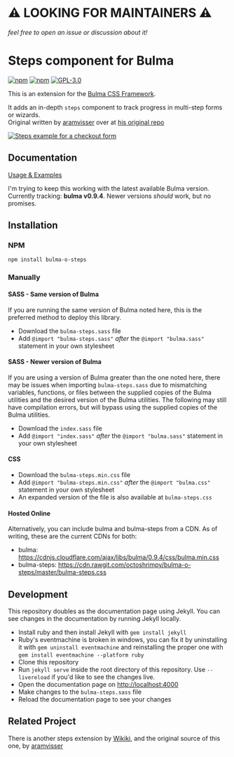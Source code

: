 # ⚠️ LOOKING FOR MAINTAINERS ⚠️

_feel free to open an issue or discussion about it!_


# Steps component for Bulma

[![npm](https://img.shields.io/npm/v/bulma-o-steps.svg)](https://www.npmjs.com/package/bulma-o-steps)
[![npm](https://img.shields.io/npm/dm/bulma-o-steps.svg)](https://www.npmjs.com/package/bulma-o-steps)
[![GPL-3.0](https://img.shields.io/github/license/octoshrimpy/bulma-o-steps)](https://github.com/octoshrimpy/bulma-o-steps/blob/master/LICENSE.md)

This is an extension for the [Bulma CSS Framework](http://bulma.io).  

It adds an in-depth `steps` component to track progress in multi-step forms or wizards.  
Original written by [aramvisser](https://github.com/aramvisser) over at [his original repo](https://aramvisser.github.io/bulma-steps)

[![Steps example for a checkout form](steps-example.png)](https://octoshrimpy.github.io/bulma-o-steps)

## Documentation

[Usage & Examples](https://octoshrimpy.github.io/bulma-o-steps)

I'm trying to keep this working with the latest available Bulma version.
Currently tracking: **bulma v0.9.4**. Newer versions _should_ work, but no promises.

## Installation

### NPM

`npm install bulma-o-steps`

### Manually

#### SASS - Same version of Bulma

If you are running the same version of Bulma noted here, this is the preferred method to deploy this library.

- Download the `bulma-steps.sass` file
- Add `@import "bulma-steps.sass"` _after_ the `@import "bulma.sass"` statement in your own
  stylesheet

#### SASS - Newer version of Bulma

If you are using a version of Bulma greater than the one noted here, there may be issues when importing `bulma-steps.sass` due to mismatching variables, functions, or files between the supplied copies of the Bulma utilities and the desired version of the Bulma utilities. The following may still have compilation errors, but will bypass using the supplied copies of the Bulma utilities.

- Download the `index.sass` file
- Add `@import "index.sass"` _after_ the `@import "bulma.sass"` statement in your own
  stylesheet

#### CSS

- Download the `bulma-steps.min.css` file
- Add `@import "bulma-steps.min.css"` _after_ the `@import "bulma.css"` statement in your own
  stylesheet
- An expanded version of the file is also available at `bulma-steps.css`

#### Hosted Online

Alternatively, you can include bulma and bulma-steps from a CDN.
As of writing, these are the current CDNs for both:

- bulma: https://cdnjs.cloudflare.com/ajax/libs/bulma/0.9.4/css/bulma.min.css
- bulma-steps: https://cdn.rawgit.com/octoshrimpy/bulma-o-steps/master/bulma-steps.css

## Development

This repository doubles as the documentation page using Jekyll. You can see changes in the
documentation by running Jekyll locally.

- Install ruby and then install Jekyll with `gem install jekyll`
- Ruby's eventmachine is broken in windows, you can fix it by uninstalling it with `gem uninstall eventmachine` and reinstalling the proper one with `gem install eventmachine --platform ruby`
- Clone this repository
- Run `jekyll serve` inside the root directory of this repository. Use `--livereload` if you'd like to see the changes live.
- Open the documentation page on [http://localhost:4000](http://localhost:4000)
- Make changes to the `bulma-steps.sass` file
- Reload the documentation page to see your changes

## Related Project

There is another steps extension by
[Wikiki](https://github.com/Wikiki/bulma-steps),
and the original source of this one, by [aramvisser](https://aramvisser.github.io/bulma-steps)

